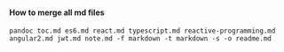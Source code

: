 #### How to merge all md files

`pandoc toc.md es6.md react.md typescript.md reactive-programming.md angular2.md jwt.md note.md -f markdown -t markdown -s -o readme.md`
